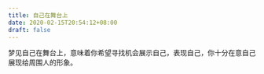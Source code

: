 ```yaml
---
title: 自己在舞台上
date: 2020-02-15T20:54:12+08:00
draft: false
---
```


梦见自己在舞台上，意味着你希望寻找机会展示自己，表现自己，你十分在意自己展现给周围人的形象。<br>
